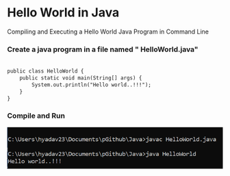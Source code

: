 # Hello World in Java

Compiling and Executing a Hello World Java Program in Command Line 

### Create a java program in a file named " HelloWorld.java"

```text

public class HelloWorld {
    public static void main(String[] args) {
        System.out.println("Hello world..!!!");
    }
}
```

### Compile and Run

![](../.gitbook/assets/image%20%2812%29.png)





